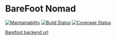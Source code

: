 # **BareFoot Nomad**

[![Maintainability](https://api.codeclimate.com/v1/badges/188c5e847ec9f0cdfe3b/maintainability)](https://codeclimate.com/github/atlp-rwanda/eagles-bn-backend/maintainability)
[![Build Status](https://travis-ci.com/atlp-rwanda/eagles-bn-backend.svg?branch=develop)](https://travis-ci.com/atlp-rwanda/eagles-bn-backend)
[![Coverage Status](https://coveralls.io/repos/github/atlp-rwanda/eagles-bn-backend/badge.svg?branch=develop)](https://coveralls.io/github/atlp-rwanda/eagles-bn-backend?branch=develop)

[Barefoot backend url](https://eagles-bn-backend-staging.herokuapp.com/api/)
